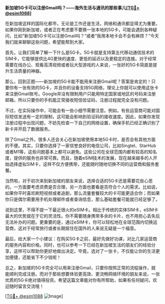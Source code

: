 **新加坡5G卡可以注册Gmail吗？——海外生活与通讯的那些事儿[[TG💪+ @esim1088](https://t.me/s/esim1088)]**

在新加坡这样的国际化都市，无论是工作还是生活，网络和通讯都显得尤为重要。如果你刚到新加坡，或者正在考虑要不要换一张本地的5G卡，可能会遇到各种疑问，比如“新加坡5G卡可以注册Gmail吗？”或者“我用本地卡会不会有麻烦？”今天我们就来聊聊这些问题，希望能帮到大家。

首先，让我们简单了解一下什么是5G卡。5G卡就是支持第五代移动通信技术的SIM卡，它能够提供比4G更快的速度、更低的延迟以及更稳定的连接。对于经常需要在线办公、观看高清视频或者玩大型游戏的人来说，一张好的5G卡简直是提升生活质量的神器。

那么，回到正题——新加坡的5G卡能不能用来注册Gmail呢？答案是肯定的！只要你有一张有效的5G卡，并且你的设备支持5G网络，理论上你就可以使用这张卡来注册Gmail账号。Google并没有限制用户只能用特定国家或地区的号码来注册邮箱，所以只要你的手机能正常接收短信验证码，注册过程就完全没有问题。

不过，在实际操作中，可能会有一些小细节需要注意。例如，有些运营商可能对国际短信发送有一定的限制，这可能会影响到验证码的接收速度。因此，如果你发现注册过程中出现问题，不妨先检查一下自己的网络设置，确保手机已经正确识别了新卡并开启了数据服务。

除了Gmail之外，很多人还会关心在新加坡使用本地5G卡时，是否会有其他方面的不便。其实，只要你选择了一家信誉良好的电信公司，比如Singtel、StarHub或者M1等，这些问题基本上都可以避免。这些公司在全球范围内都有较高的知名度，提供的服务也非常可靠。而且，随着eSIM技术的发展，现在越来越多的人开始选择虚拟SIM卡，这样不仅方便携带，还能随时随地切换不同的运营商和服务套餐。

当然啦，对于初次来到新加坡的朋友来说，选择合适的5G卡还是需要花些心思的。一方面要考虑资费是否合理，另一方面也要看是否符合个人的需求。比如说，如果你平时喜欢刷短视频或者追剧，那么流量套餐较大的卡可能更适合你；而如果你只是偶尔需要用手机处理邮件或者查询信息，那么基础套餐可能就已经足够了。

说到这里，不得不提一下最近很火的eSIM卡。相比于传统的实体SIM卡，eSIM卡最大的优势就在于它的灵活性。你不需要随身携带多余的卡片，也不用担心丢失后无法补办的问题。更重要的是，通过eSIM卡，你可以轻松地在全球范围内切换运营商，这对于经常旅行或者长期居住在国外的人来说无疑是一个福音。

最后，给大家一个小建议：在购买5G卡之前，最好先做好功课，对比几家运营商的服务内容和价格。同时，也可以参考一下已经在新加坡生活的朋友们的经验分享，这样可以帮助你更好地做出决定。毕竟，选对了一张卡，不仅能让你的生活更加便捷，还能省下不少钱呢！

总之，新加坡的5G卡完全可以用来注册Gmail，只要你按照正常的流程操作，就能顺利完成注册。而对于那些想要体验更高效、更流畅网络环境的朋友来说，一张优质的5G卡绝对值得投资。希望这篇文章能对你有所帮助，如果有任何疑问，欢迎随时留言交流哦！

[[TG💪+ @esim1088](https://t.me/s/esim1088) ![Image](https://i.postimg.cc/4NQfJmqS/Snipaste-2025-05-13-00-14-12.png)]